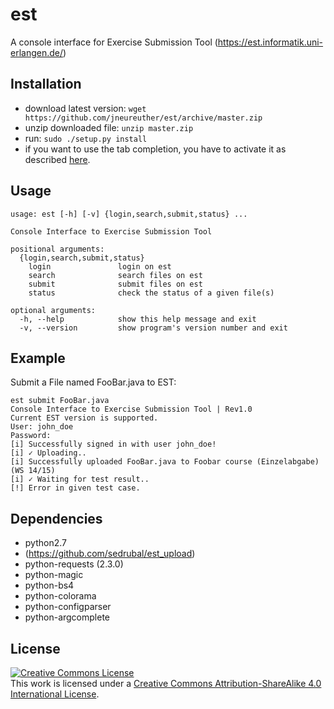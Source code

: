 est
===

A console interface for Exercise Submission Tool (https://est.informatik.uni-erlangen.de/)

Installation
------------

* download latest version: `wget https://github.com/jneureuther/est/archive/master.zip`
* unzip downloaded file: `unzip master.zip`
* run: `sudo ./setup.py install`
* if you want to use the tab completion, you have to activate it as described [here](https://github.com/kislyuk/argcomplete#activating-global-completion).

Usage
-----

```shell
usage: est [-h] [-v] {login,search,submit,status} ...

Console Interface to Exercise Submission Tool

positional arguments:
  {login,search,submit,status}
    login               login on est
    search              search files on est
    submit              submit files on est
    status              check the status of a given file(s)

optional arguments:
  -h, --help            show this help message and exit
  -v, --version         show program's version number and exit
```

Example
-------

Submit a File named FooBar.java to EST:
```shell
est submit FooBar.java
Console Interface to Exercise Submission Tool | Rev1.0
Current EST version is supported.
User: john_doe
Password: 
[i] Successfully signed in with user john_doe!
[i] ✓ Uploading..
[i] Successfully uploaded FooBar.java to Foobar course (Einzelabgabe) (WS 14/15)
[i] ✓ Waiting for test result..
[!] Error in given test case.
```

Dependencies
------------
* python2.7
* (https://github.com/sedrubal/est_upload)
* python-requests (2.3.0)
* python-magic
* python-bs4
* python-colorama
* python-configparser
* python-argcomplete

License
-------

<a rel="license" href="http://creativecommons.org/licenses/by-sa/4.0/"><img alt="Creative Commons License" style="border-width:0" src="https://i.creativecommons.org/l/by-sa/4.0/88x31.png" /></a><br />This work is licensed under a <a rel="license" href="http://creativecommons.org/licenses/by-sa/4.0/">Creative Commons Attribution-ShareAlike 4.0 International License</a>.
